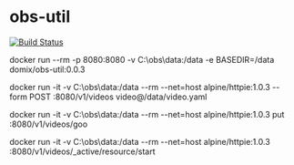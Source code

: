 # obs-util

[![Build Status](https://travis-ci.org/domix/obs-util.svg?branch=master)](https://travis-ci.org/domix/obs-util)


docker run --rm -p 8080:8080 -v C:\obs\data:/data -e BASEDIR=/data domix/obs-util:0.0.3


docker run -it -v C:\obs\data:/data --rm --net=host alpine/httpie:1.0.3  --form POST :8080/v1/videos video@/data/video.yaml 



docker run -it -v C:\obs\data:/data --rm --net=host alpine/httpie:1.0.3 put :8080/v1/videos/goo


docker run -it -v C:\obs\data:/data --rm --net=host alpine/httpie:1.0.3 :8080/v1/videos/_active/resource/start